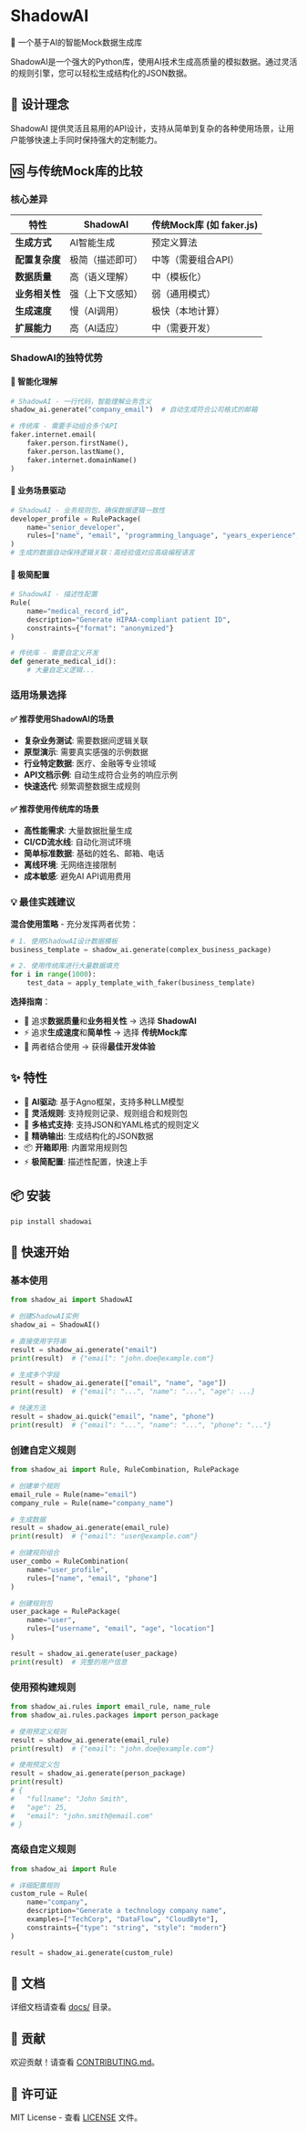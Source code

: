 # ShadowAI

🚀 一个基于AI的智能Mock数据生成库

ShadowAI是一个强大的Python库，使用AI技术生成高质量的模拟数据。通过灵活的规则引擎，您可以轻松生成结构化的JSON数据。

## 🎯 设计理念

ShadowAI 提供灵活且易用的API设计，支持从简单到复杂的各种使用场景，让用户能够快速上手同时保持强大的定制能力。

## 🆚 与传统Mock库的比较

### 核心差异

| 特性 | ShadowAI | 传统Mock库 (如 faker.js) |
|------|--------|------------------------|
| **生成方式** | AI智能生成 | 预定义算法 |
| **配置复杂度** | 极简（描述即可） | 中等（需要组合API） |
| **数据质量** | 高（语义理解） | 中（模板化） |
| **业务相关性** | 强（上下文感知） | 弱（通用模式） |
| **生成速度** | 慢（AI调用） | 极快（本地计算） |
| **扩展能力** | 高（AI适应） | 中（需要开发） |

### ShadowAI的独特优势

#### 🧠 智能化理解
```python
# ShadowAI - 一行代码，智能理解业务含义
shadow_ai.generate("company_email")  # 自动生成符合公司格式的邮箱

# 传统库 - 需要手动组合多个API
faker.internet.email(
    faker.person.firstName(),
    faker.person.lastName(), 
    faker.internet.domainName()
)
```

#### 🎯 业务场景驱动
```python
# ShadowAI - 业务规则包，确保数据逻辑一致性
developer_profile = RulePackage(
    name="senior_developer",
    rules=["name", "email", "programming_language", "years_experience", "github_username"]
)
# 生成的数据自动保持逻辑关联：高经验值对应高级编程语言
```

#### 🔧 极简配置
```python
# ShadowAI - 描述性配置
Rule(
    name="medical_record_id", 
    description="Generate HIPAA-compliant patient ID",
    constraints={"format": "anonymized"}
)

# 传统库 - 需要自定义开发
def generate_medical_id():
    # 大量自定义逻辑...
```

### 适用场景选择

#### ✅ 推荐使用ShadowAI的场景
- **复杂业务测试**: 需要数据间逻辑关联
- **原型演示**: 需要真实感强的示例数据  
- **行业特定数据**: 医疗、金融等专业领域
- **API文档示例**: 自动生成符合业务的响应示例
- **快速迭代**: 频繁调整数据生成规则

#### ✅ 推荐使用传统库的场景
- **高性能需求**: 大量数据批量生成
- **CI/CD流水线**: 自动化测试环境
- **简单标准数据**: 基础的姓名、邮箱、电话
- **离线环境**: 无网络连接限制
- **成本敏感**: 避免AI API调用费用

### 💡 最佳实践建议

**混合使用策略** - 充分发挥两者优势：
```python
# 1. 使用ShadowAI设计数据模板
business_template = shadow_ai.generate(complex_business_package)

# 2. 使用传统库进行大量数据填充  
for i in range(1000):
    test_data = apply_template_with_faker(business_template)
```

**选择指南**：
- 🎯 追求**数据质量**和**业务相关性** → 选择 **ShadowAI**
- ⚡ 追求**生成速度**和**简单性** → 选择 **传统Mock库**
- 🔄 两者结合使用 → 获得**最佳开发体验**

## ✨ 特性

- 🤖 **AI驱动**: 基于Agno框架，支持多种LLM模型
- 📝 **灵活规则**: 支持规则记录、规则组合和规则包
- 📄 **多格式支持**: 支持JSON和YAML格式的规则定义
- 🎯 **精确输出**: 生成结构化的JSON数据
- 📦 **开箱即用**: 内置常用规则包
- ⚡ **极简配置**: 描述性配置，快速上手

## 📦 安装

```bash
pip install shadowai
```

## 🚀 快速开始

### 基本使用

```python
from shadow_ai import ShadowAI

# 创建ShadowAI实例
shadow_ai = ShadowAI()

# 直接使用字符串
result = shadow_ai.generate("email")
print(result)  # {"email": "john.doe@example.com"}

# 生成多个字段
result = shadow_ai.generate(["email", "name", "age"])
print(result)  # {"email": "...", "name": "...", "age": ...}

# 快速方法
result = shadow_ai.quick("email", "name", "phone")
print(result)  # {"email": "...", "name": "...", "phone": "..."}
```

### 创建自定义规则

```python
from shadow_ai import Rule, RuleCombination, RulePackage

# 创建单个规则
email_rule = Rule(name="email")
company_rule = Rule(name="company_name")

# 生成数据
result = shadow_ai.generate(email_rule)
print(result)  # {"email": "user@example.com"}

# 创建规则组合
user_combo = RuleCombination(
    name="user_profile",
    rules=["name", "email", "phone"]
)

# 创建规则包
user_package = RulePackage(
    name="user", 
    rules=["username", "email", "age", "location"]
)

result = shadow_ai.generate(user_package)
print(result)  # 完整的用户信息
```

### 使用预构建规则

```python
from shadow_ai.rules import email_rule, name_rule
from shadow_ai.rules.packages import person_package

# 使用预定义规则
result = shadow_ai.generate(email_rule)
print(result)  # {"email": "john.doe@example.com"}

# 使用预定义包
result = shadow_ai.generate(person_package)
print(result)
# {
#   "fullname": "John Smith", 
#   "age": 25,
#   "email": "john.smith@email.com"
# }
```

### 高级自定义规则

```python
from shadow_ai import Rule

# 详细配置规则
custom_rule = Rule(
    name="company",
    description="Generate a technology company name",
    examples=["TechCorp", "DataFlow", "CloudByte"],
    constraints={"type": "string", "style": "modern"}
)

result = shadow_ai.generate(custom_rule)
```

## 📖 文档

详细文档请查看 [docs/](docs/) 目录。

## 🤝 贡献

欢迎贡献！请查看 [CONTRIBUTING.md](CONTRIBUTING.md)。

## 📄 许可证

MIT License - 查看 [LICENSE](LICENSE) 文件。 